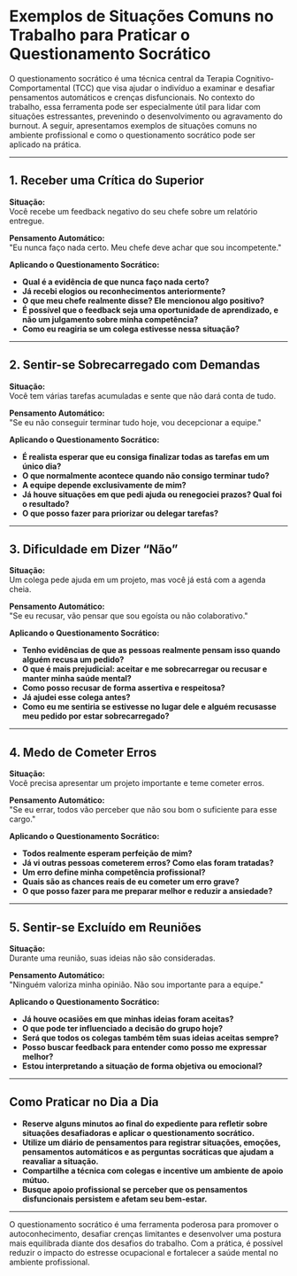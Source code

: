 
# Exemplos de Situações Comuns no Trabalho para Praticar o Questionamento Socrático

O questionamento socrático é uma técnica central da Terapia Cognitivo-Comportamental (TCC) que visa ajudar o indivíduo a examinar e desafiar pensamentos automáticos e crenças disfuncionais. No contexto do trabalho, essa ferramenta pode ser especialmente útil para lidar com situações estressantes, prevenindo o desenvolvimento ou agravamento do burnout. A seguir, apresentamos exemplos de situações comuns no ambiente profissional e como o questionamento socrático pode ser aplicado na prática.

---

## 1. Receber uma Crítica do Superior

**Situação:**  
Você recebe um feedback negativo do seu chefe sobre um relatório entregue.

**Pensamento Automático:**  
"Eu nunca faço nada certo. Meu chefe deve achar que sou incompetente."

**Aplicando o Questionamento Socrático:**
- **Qual é a evidência de que nunca faço nada certo?**
- **Já recebi elogios ou reconhecimentos anteriormente?**
- **O que meu chefe realmente disse? Ele mencionou algo positivo?**
- **É possível que o feedback seja uma oportunidade de aprendizado, e não um julgamento sobre minha competência?**
- **Como eu reagiria se um colega estivesse nessa situação?**

---

## 2. Sentir-se Sobrecarregado com Demandas

**Situação:**  
Você tem várias tarefas acumuladas e sente que não dará conta de tudo.

**Pensamento Automático:**  
"Se eu não conseguir terminar tudo hoje, vou decepcionar a equipe."

**Aplicando o Questionamento Socrático:**
- **É realista esperar que eu consiga finalizar todas as tarefas em um único dia?**
- **O que normalmente acontece quando não consigo terminar tudo?**
- **A equipe depende exclusivamente de mim?**
- **Já houve situações em que pedi ajuda ou renegociei prazos? Qual foi o resultado?**
- **O que posso fazer para priorizar ou delegar tarefas?**

---

## 3. Dificuldade em Dizer “Não”

**Situação:**  
Um colega pede ajuda em um projeto, mas você já está com a agenda cheia.

**Pensamento Automático:**  
"Se eu recusar, vão pensar que sou egoísta ou não colaborativo."

**Aplicando o Questionamento Socrático:**
- **Tenho evidências de que as pessoas realmente pensam isso quando alguém recusa um pedido?**
- **O que é mais prejudicial: aceitar e me sobrecarregar ou recusar e manter minha saúde mental?**
- **Como posso recusar de forma assertiva e respeitosa?**
- **Já ajudei esse colega antes?**
- **Como eu me sentiria se estivesse no lugar dele e alguém recusasse meu pedido por estar sobrecarregado?**

---

## 4. Medo de Cometer Erros

**Situação:**  
Você precisa apresentar um projeto importante e teme cometer erros.

**Pensamento Automático:**  
"Se eu errar, todos vão perceber que não sou bom o suficiente para esse cargo."

**Aplicando o Questionamento Socrático:**
- **Todos realmente esperam perfeição de mim?**
- **Já vi outras pessoas cometerem erros? Como elas foram tratadas?**
- **Um erro define minha competência profissional?**
- **Quais são as chances reais de eu cometer um erro grave?**
- **O que posso fazer para me preparar melhor e reduzir a ansiedade?**

---

## 5. Sentir-se Excluído em Reuniões

**Situação:**  
Durante uma reunião, suas ideias não são consideradas.

**Pensamento Automático:**  
"Ninguém valoriza minha opinião. Não sou importante para a equipe."

**Aplicando o Questionamento Socrático:**
- **Já houve ocasiões em que minhas ideias foram aceitas?**
- **O que pode ter influenciado a decisão do grupo hoje?**
- **Será que todos os colegas também têm suas ideias aceitas sempre?**
- **Posso buscar feedback para entender como posso me expressar melhor?**
- **Estou interpretando a situação de forma objetiva ou emocional?**

---

## Como Praticar no Dia a Dia

- **Reserve alguns minutos ao final do expediente para refletir sobre situações desafiadoras e aplicar o questionamento socrático.**
- **Utilize um diário de pensamentos para registrar situações, emoções, pensamentos automáticos e as perguntas socráticas que ajudam a reavaliar a situação.**
- **Compartilhe a técnica com colegas e incentive um ambiente de apoio mútuo.**
- **Busque apoio profissional se perceber que os pensamentos disfuncionais persistem e afetam seu bem-estar.**

---

O questionamento socrático é uma ferramenta poderosa para promover o autoconhecimento, desafiar crenças limitantes e desenvolver uma postura mais equilibrada diante dos desafios do trabalho. Com a prática, é possível reduzir o impacto do estresse ocupacional e fortalecer a saúde mental no ambiente profissional.
```
